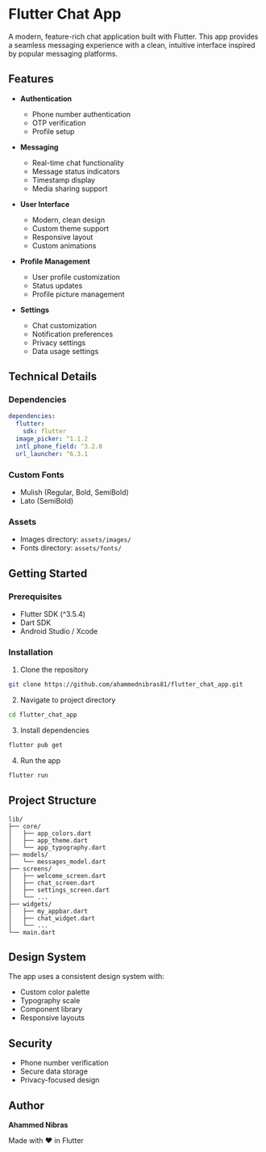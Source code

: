 # Flutter Chat App

A modern, feature-rich chat application built with Flutter. This app provides a seamless messaging experience with a clean, intuitive interface inspired by popular messaging platforms.

## Features

- **Authentication**
  - Phone number authentication
  - OTP verification
  - Profile setup

- **Messaging**
  - Real-time chat functionality
  - Message status indicators
  - Timestamp display
  - Media sharing support

- **User Interface**
  - Modern, clean design
  - Custom theme support
  - Responsive layout
  - Custom animations

- **Profile Management**
  - User profile customization
  - Status updates
  - Profile picture management

- **Settings**
  - Chat customization
  - Notification preferences
  - Privacy settings
  - Data usage settings


## Technical Details

### Dependencies

```yaml
dependencies:
  flutter:
    sdk: flutter
  image_picker: ^1.1.2
  intl_phone_field: ^3.2.0
  url_launcher: ^6.3.1
```

### Custom Fonts
- Mulish (Regular, Bold, SemiBold)
- Lato (SemiBold)

### Assets
- Images directory: `assets/images/`
- Fonts directory: `assets/fonts/`

## Getting Started

### Prerequisites
- Flutter SDK (^3.5.4)
- Dart SDK
- Android Studio / Xcode

### Installation

1. Clone the repository
```bash
git clone https://github.com/ahammednibras81/flutter_chat_app.git
```

2. Navigate to project directory
```bash
cd flutter_chat_app
```

3. Install dependencies
```bash
flutter pub get
```

4. Run the app
```bash
flutter run
```

## Project Structure

```
lib/
├── core/
│   ├── app_colors.dart
│   ├── app_theme.dart
│   └── app_typography.dart
├── models/
│   └── messages_model.dart
├── screens/
│   ├── welcome_screen.dart
│   ├── chat_screen.dart
│   ├── settings_screen.dart
│   └── ...
├── widgets/
│   ├── my_appbar.dart
│   ├── chat_widget.dart
│   └── ...
└── main.dart
```

## Design System

The app uses a consistent design system with:
- Custom color palette
- Typography scale
- Component library
- Responsive layouts

## Security

- Phone number verification
- Secure data storage
- Privacy-focused design

## Author

**Ahammed Nibras**

Made with ❤️ in Flutter
